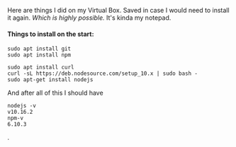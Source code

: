 Here are things I did on my Virtual Box. Saved in case I would need to install it again. *Which is highly possible.* It's kinda my notepad.

#### Things to install on the start:
```
sudo apt install git
sudo apt install npm

sudo apt install curl
curl -sL https://deb.nodesource.com/setup_10.x | sudo bash -
sudo apt-get install nodejs
```

And after all of this I should have
```
nodejs -v
v10.16.2
npm-v
6.10.3
```
.
